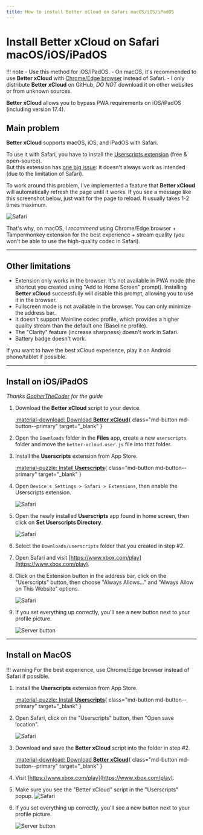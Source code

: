 ```yaml
---
title: How to install Better xCloud on Safari macOS/iOS/iPadOS
---
```

# Install Better xCloud on Safari macOS/iOS/iPadOS

!!! note
    - Use this method for iOS/iPadOS.
    - On macOS, it's recommended to use **Better xCloud** with [Chrome/Edge browser](chromium.md) instead of Safari.
    - I only distribute **Better xCloud** on GitHub, *DO NOT* download it on other websites or from unknown sources.

**Better xCloud** allows you to bypass PWA requirements on iOS/iPadOS (including version 17.4).

## Main problem

**Better xCloud** supports macOS, iOS, and iPadOS with Safari.

To use it with Safari, you have to install the [Userscripts extension](https://apps.apple.com/us/app/userscripts/id1463298887) (free & open-source).  
But this extension has [one big issue](https://github.com/redphx/better-xcloud/issues/81): it doesn't always work as intended (due to the limitation of Safari).

To work around this problem, I've implemented a feature that **Better xCloud** will automatically refresh the page until it works. If you see a message like this screenshot below, just wait for the page to reload. It usually takes 1-2 times maximum.  

![Safari](images/safari-failed.png)

That's why, on macOS, I *recommend* using Chrome/Edge browser + Tampermonkey extension for the best experience + stream quality (you won't be able to use the high-quality codec in Safari).

---
## Other limitations
- Extension only works in the browser. It's not available in PWA mode (the shortcut you created using "Add to Home Screen" prompt). Installing **Better xCloud** successfully will disable this prompt, allowing you to use it in the browser.    
- Fullscreen mode is not available in the browser. You can only minimize the address bar.  
- It doesn't support Mainline codec profile, which provides a higher quality stream than the default one (Baseline profile).  
- The "Clarity" feature (increase sharpness) doesn't work in Safari.  
- Battery badge doesn't work.

If you want to have the best xCloud experience, play it on Android phone/tablet if possible.  

---
## Install on iOS/iPadOS

*Thanks [GopherTheCoder](https://github.com/GopherTheCoder) for the guide*

1. Download the **Better xCloud** script to your device.  
    
    [:material-download: Download **Better xCloud**](https://github.com/redphx/better-xcloud/releases/latest/download/better-xcloud.user.js){ class="md-button md-button--primary" target="_blank" }

2. Open the `Downloads` folder in the **Files** app, create a new `userscripts` folder and move the `better-xcloud.user.js` file into that folder.

3. Install the **Userscripts** extension from App Store.  
    
    [:material-puzzle: Install **Userscripts**](https://apps.apple.com/us/app/userscripts/id1463298887){ class="md-button md-button--primary" target="_blank" }

4. Open `Device's Settings > Safari > Extensions`, then enable the Userscripts extension.

    ![Safari](images/safari-ios/enable-userscripts.png)

5. Open the newly installed **Userscripts** app found in home screen, then click on **Set Userscripts Directory**.

    ![Safari](images/safari-ios/userscripts-home.png)

6. Select the `Downloads/userscripts` folder that you created in step #2.

7. Open Safari and visit [https://www.xbox.com/play](https://www.xbox.com/play).

8. Click on the Extension button in the address bar, click on the "Userscripts" button, then choose "Always Allows..." and "Always Allow on This Website" options.

    ![Safari](images/safari-ios/userscripts-allow.png)

9. If you set everything up correctly, you'll see a new button next to your profile picture.

    ![Server button](images/server-button.png)

---
## Install on MacOS

!!! warning
    For the best experience, use Chrome/Edge browser instead of Safari if possible.

1. Install the **Userscripts** extension from App Store.  
    
    [:material-puzzle: Install **Userscripts**](https://apps.apple.com/us/app/userscripts/id1463298887){ class="md-button md-button--primary" target="_blank" }

2. Open Safari, click on the "Userscripts" button, then "Open save location".

    ![Safari](images/safari-mac/popup-before.png)

3. Download and save the **Better xCloud** script into the folder in step #2.  
   
    [:material-download: Download **Better xCloud**](https://github.com/redphx/better-xcloud/releases/latest/download/better-xcloud.user.js){ class="md-button md-button--primary" target="_blank" }

4. Visit [https://www.xbox.com/play](https://www.xbox.com/play).

5. Make sure you see the "Better xCloud" script in the "Userscripts" popup.
    ![Safari](images/safari-mac/popup-after.png)

5. If you set everything up correctly, you'll see a new button next to your profile picture.

    ![Server button](images/server-button.png)

